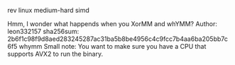 rev linux medium-hard simd

Hmm, I wonder what happends when you XorMM and whYMM? Author: leon332157 sha256sum: 2b6f1c98f9d8aed283245287ac31ba5b8be4956c4c9fcc7b4aa6ba205bb7c6f5 whymm Small note: You want to make sure you have a CPU that supports AVX2 to run the binary.
